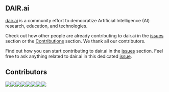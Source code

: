 ## DAIR.ai

[dair.ai](http://www.dair.ai) is a community effort to democratize Artificial Intelligence (AI) research, education, and technologies.

Check out how other people are already contributing to dair.ai in the [issues](https://github.com/dair-ai/dair-ai.github.io/issues) section or the [Contributions](https://github.com/dair-ai/dair-ai.github.io/graphs/contributors) section. We thank all our contributors. 

Find out how you can start contributing to dair.ai in the [issues](https://github.com/dair-ai/dair-ai.github.io/issues) section. Feel free to ask anything related to dair.ai in this dedicated [issue](https://github.com/dair-ai/dair-ai.github.io/issues/29).

## Contributors

[![](https://sourcerer.io/fame/omarsar/omarsar/dair-ai.github.io/images/0)](https://sourcerer.io/fame/omarsar/omarsar/dair-ai.github.io/links/0)[![](https://sourcerer.io/fame/omarsar/omarsar/dair-ai.github.io/images/1)](https://sourcerer.io/fame/omarsar/omarsar/dair-ai.github.io/links/1)[![](https://sourcerer.io/fame/omarsar/omarsar/dair-ai.github.io/images/2)](https://sourcerer.io/fame/omarsar/omarsar/dair-ai.github.io/links/2)[![](https://sourcerer.io/fame/omarsar/omarsar/dair-ai.github.io/images/3)](https://sourcerer.io/fame/omarsar/omarsar/dair-ai.github.io/links/3)[![](https://sourcerer.io/fame/omarsar/omarsar/dair-ai.github.io/images/4)](https://sourcerer.io/fame/omarsar/omarsar/dair-ai.github.io/links/4)[![](https://sourcerer.io/fame/omarsar/omarsar/dair-ai.github.io/images/5)](https://sourcerer.io/fame/omarsar/omarsar/dair-ai.github.io/links/5)[![](https://sourcerer.io/fame/omarsar/omarsar/dair-ai.github.io/images/6)](https://sourcerer.io/fame/omarsar/omarsar/dair-ai.github.io/links/6)[![](https://sourcerer.io/fame/omarsar/omarsar/dair-ai.github.io/images/7)](https://sourcerer.io/fame/omarsar/omarsar/dair-ai.github.io/links/7)
